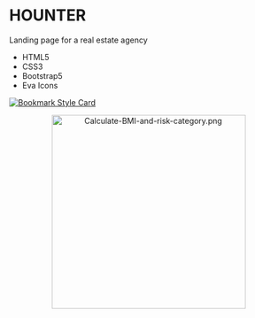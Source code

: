 # HOUNTER
Landing page for a real estate agency

- HTML5
- CSS3
- Bootstrap5
- Eva Icons

[![Bookmark Style Card](https://svg.bookmark.style/api?url=https://viktoriiaua.github.io/HOUNTER/)](https://viktoriiaua.github.io/HOUNTER/)

<p align="center">
<img  src="https://github.com/ViktoriiaUa/HUNTER/blob/main/first branch/screencapture-127-0-0-1-5500-index-html-2023-06-27-14_17_40"  width="350" alt="Calculate-BMI-and-risk-category.png"/>
</p>
